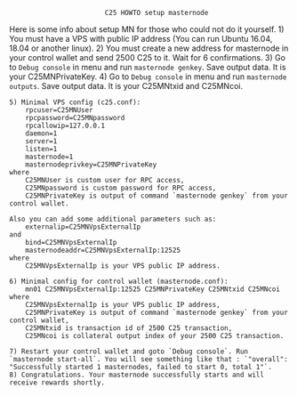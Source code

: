 							
							C25 HOWTO setup masternode
							
Here is some info about setup MN for those who could not do it yourself.
	1) You must have a VPS with public IP address (You can run Ubuntu 16.04, 18.04 or another linux).
	2) You must create a new address for masternode in your control wallet and send 2500 C25 to it. Wait for 6 confirmations.
	3) Go to `Debug console` in menu and run `masternode genkey`. Save output data. It is your C25MNPrivateKey.
	4) Go to `Debug console` in menu and run `masternode outputs`. Save output data. It is your C25MNtxid and C25MNcoi.

	5) Minimal VPS config (c25.conf):
		rpcuser=C25MNUser
		rpcpassword=C25MNpassword
		rpcallowip=127.0.0.1
		daemon=1
		server=1
		listen=1
		masternode=1
		masternodeprivkey=C25MNPrivateKey
	where 
		C25MNUser is custom user for RPC access,
		C25MNpassword is custom password for RPC access,
		C25MNPrivateKey is output of command `masternode genkey` from your control wallet.
		
	Also you can add some additional parameters such as:
		externalip=C25MNVpsExternalIp
	and
		bind=C25MNVpsExternalIp
		masternodeaddr=C25MNVpsExternalIp:12525
	where
		C25MNVpsExternalIp is your VPS public IP address.

	6) Minimal config for control wallet (masternode.conf): 
		mn01 C25MNVpsExternalIp:12525 C25MNPrivateKey C25MNtxid C25MNcoi
	where
		C25MNVpsExternalIp is your VPS public IP address,
		C25MNPrivateKey is output of command `masternode genkey` from your control wallet,
		C25MNtxid is transaction id of 2500 C25 transaction,
		C25MNcoi is collateral output index of your 2500 C25 transaction.

	7) Restart your control wallet and goto `Debug console`. Run `masternode start-all`. You will see something like that : `"overall": "Successfully started 1 masternodes, failed to start 0, total 1"`.
	8) Congratulations. Your masternode successfully starts and will receive rewards shortly.